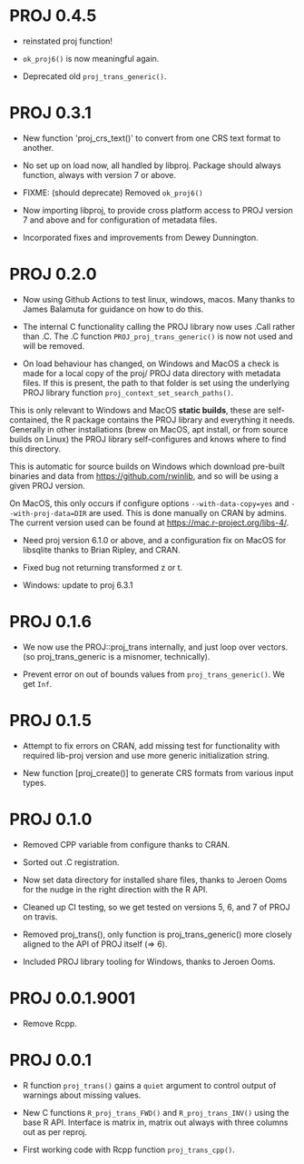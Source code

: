 # PROJ 0.4.5

* reinstated proj function! 

* `ok_proj6()` is now meaningful again. 

* Deprecated old `proj_trans_generic()`. 

# PROJ 0.3.1

* New function 'proj_crs_text()' to convert from one CRS text format to another.

* No set up on load now, all handled by libproj. Package should always function,
always with version 7 or above.

* FIXME:  (should deprecate) Removed `ok_proj6()`

* Now importing libproj, to provide cross platform access to PROJ version 7 and above and for
 configuration of metadata files. 

* Incorporated fixes and improvements from Dewey Dunnington.


# PROJ 0.2.0

* Now using Github Actions to test linux, windows, macos. Many thanks to James Balamuta for guidance on how to do this. 

* The internal C functionality calling the PROJ library now uses .Call rather than .C. The .C function
 `PROJ_proj_trans_generic()` is now not used and will be removed. 

* On load behaviour has changed, on Windows and MacOS a check is made for a local copy of the proj/
 PROJ data directory with metadata files. If this is present, the path to that folder is set using the
 underlying PROJ library function `proj_context_set_search_paths()`. 
 
 This is only relevant to Windows and MacOS **static builds**, these are self-contained, the R package contains the
 PROJ library and everything it needs. Generally in other installations (brew on MacOS, apt install, or from source builds 
 on Linux) the PROJ library self-configures and knows where to find this directory. 
 
 This is automatic for source builds on Windows which download pre-built binaries and data from https://github.com/rwinlib, and
 so will be using a given PROJ version. 
 
 On MacOS, this only occurs if configure options `--with-data-copy=yes` and `--with-proj-data=DIR` are used. This 
 is done manually on CRAN by admins. The current version used can be found at https://mac.r-project.org/libs-4/. 
 
* Need proj version 6.1.0 or above, and a configuration fix on MacOS for libsqlite thanks to Brian Ripley, and CRAN. 

* Fixed bug not returning transformed z or t. 

* Windows: update to proj 6.3.1

# PROJ 0.1.6

* We now use the PROJ::proj_trans internally, and just loop over vectors. 
(so proj_trans_generic is a misnomer, technically). 

* Prevent error on out of bounds values from `proj_trans_generic()`. We get `Inf`. 

# PROJ 0.1.5

* Attempt to fix errors on CRAN, add missing test for functionality 
 with required lib-proj version and use more generic initialization string. 
 
* New function [proj_create()] to generate CRS formats from various input types. 

# PROJ 0.1.0

* Removed CPP variable from configure thanks to CRAN. 

* Sorted out .C registration. 

* Now set data directory for installed share files, thanks to Jeroen Ooms for the nudge in the right
 direction with the R API. 

* Cleaned up CI testing, so we get tested on versions 5, 6, and 7 of PROJ on travis. 

* Removed proj_trans(), only function is proj_trans_generic() more closely aligned to the
 API of PROJ itself (=> 6). 

* Included PROJ library tooling for Windows, thanks to Jeroen Ooms. 

# PROJ 0.0.1.9001

* Remove Rcpp. 

# PROJ 0.0.1

* R function `proj_trans()` gains a `quiet` argument to control output of warnings about missing
 values. 
 
* New C functions `R_proj_trans_FWD()` and `R_proj_trans_INV()` using the base R API. Interface is matrix in, matrix out always with three columns out as per reproj.  

* First working code with Rcpp function `proj_trans_cpp()`. 
